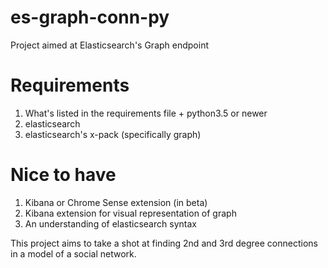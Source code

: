 # es-graph-conn-py
Project aimed at Elasticsearch's Graph endpoint

# Requirements
1. What's listed in the requirements file + python3.5 or newer
2. elasticsearch
3. elasticsearch's x-pack (specifically graph)

# Nice to have
1. Kibana or Chrome Sense extension (in beta)
2. Kibana extension for visual representation of graph
3. An understanding of elasticsearch syntax

This project aims to take a shot at finding 2nd and 3rd degree connections in a model of a social network.
